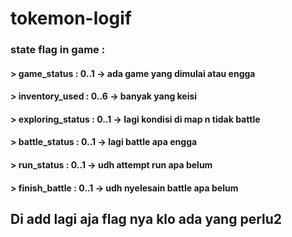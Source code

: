 # tokemon-logif
### state flag in game : 
 
####  > game_status : 0..1 -> ada game yang dimulai atau engga
####  > inventory_used : 0..6 -> banyak yang keisi
####  > exploring_status : 0..1 -> lagi kondisi di map n tidak battle
####  > battle_status : 0..1 -> lagi battle apa engga
####  > run_status : 0..1 -> udh attempt run apa belum
####  > finish_battle : 0..1 -> udh nyelesain battle apa belum

## Di add lagi aja flag nya klo ada yang perlu2
